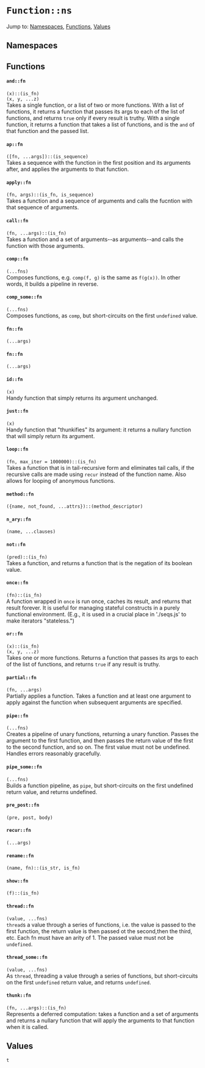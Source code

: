 # `Function::ns`
Jump to: [Namespaces](#Namespaces), [Functions](#Functions), [Values](#Values)


## Namespaces

## Functions
#### `and::fn`
`(x)::(is_fn)`<br/>
`(x, y, ...z)`<br/>
Takes a single function, or a list of two or more functions. With a list of functions, it returns a function that passes its args to each of the list of functions, and returns `true` only if every result is truthy. With a single function, it returns a function that takes a list of functions, and is the `and` of that function and the passed list.

#### `ap::fn`
`([fn, ...args])::(is_sequence)`<br/>
Takes a sequence with the function in the first position and its arguments after, and applies the arguments to that function.

#### `apply::fn`
`(fn, args)::(is_fn, is_sequence)`<br/>
Takes a function and a sequence of arguments and calls the fucntion with that sequence of arguments.

#### `call::fn`
`(fn, ...args)::(is_fn)`<br/>
Takes a function and a set of arguments--as arguments--and calls the function with those arguments.

#### `comp::fn`
`(...fns)`<br/>
Composes functions, e.g. `comp(f, g)` is the same as `f(g(x))`. In other words, it builds a pipeline in reverse.

#### `comp_some::fn`
`(...fns)`<br/>
Composes functions, as `comp`, but short-circuits on the first `undefined` value.

#### `fn::fn`
`(...args)`<br/>
#### `fn::fn`
`(...args)`<br/>
#### `id::fn`
`(x)`<br/>
Handy function that simply returns its argument unchanged.

#### `just::fn`
`(x)`<br/>
Handy function that "thunkifies" its argument: it returns a nullary function that will simply return its argument.

#### `loop::fn`
`(fn, max_iter = 1000000)::(is_fn)`<br/>
Takes a function that is in tail-recursive form and eliminates tail calls, if the recursive calls are made using `recur` instead of the function name. Also allows for looping of anonymous functions.

#### `method::fn`
`({name, not_found, ...attrs})::(method_descriptor)`<br/>


#### `n_ary::fn`
`(name, ...clauses)`<br/>
#### `not::fn`
`(pred)::(is_fn)`<br/>
Takes a function, and returns a function that is the negation of its boolean value.

#### `once::fn`
`(fn)::(is_fn)`<br/>
A function wrapped in `once` is run once, caches its result, and returns that result forever. It is useful for managing stateful constructs in a purely functional environment. (E.g., it is used in a crucial place in './seqs.js' to make iterators "stateless.")

#### `or::fn`
`(x)::(is_fn)`<br/>
`(x, y, ...z)`<br/>
Takes one or more functions. Returns a function that passes its args to each of the list of functions, and returns `true` if any result is truthy.

#### `partial::fn`
`(fn, ...args)`<br/>
Partially applies a function. Takes a function and at least one argument to apply against the function when subsequent arguments are specified.

#### `pipe::fn`
`(...fns)`<br/>
Creates a pipeline of unary functions, returning a unary function. Passes the argument to the first function, and then passes the return value of the first to the second function, and so on. The first value must not be undefined. Handles errors reasonably gracefully.

#### `pipe_some::fn`
`(...fns)`<br/>
Builds a function pipeline, as `pipe`, but short-circuits on the first undefined return value, and returns undefined.

#### `pre_post::fn`
`(pre, post, body)`<br/>
#### `recur::fn`
`(...args)`<br/>
#### `rename::fn`
`(name, fn)::(is_str, is_fn)`<br/>


#### `show::fn`
`(f)::(is_fn)`<br/>


#### `thread::fn`
`(value, ...fns)`<br/>
`thread`s a value through a series of functions, i.e. the value is passed to the first function, the return value is then passed ot the second,then the third, etc. Each fn must have an arity of 1. The passed value must not be `undefined`.

#### `thread_some::fn`
`(value, ...fns)`<br/>
As `thread`, threading a value through a series of functions, but short-circuits on the first `undefined` return value, and returns `undefined`.

#### `thunk::fn`
`(fn, ...args)::(is_fn)`<br/>
Represents a deferred computation: takes a function and a set of arguments and returns a nullary function that will apply the arguments to that function when it is called.

## Values
`t`